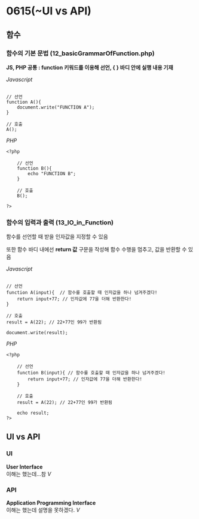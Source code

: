 # 0615(~UI vs API)

## 함수

### 함수의 기본 문법 (12_basicGrammarOfFunction.php)

**JS, PHP 공통 : function 키워드를 이용해 선언, { } 바디 안에 실행 내용 기재**  

*Javascript*  
```

// 선언
function A(){
    document.write("FUNCTION A");
}

// 호출
A();
```
  
*PHP*
```
<?php

    // 선언 
    function B(){
        echo "FUNCTION B";
    }

    // 호출
    B();

?>
```


### 함수의 입력과 출력 (13_IO_in_Function)

함수를 선언할 때 받을 인자값을 지정할 수 있음  

또한 함수 바디 내에선 **return 값** 구문을 작성해 함수 수행을 멈추고, 값을 반환할 수 있음  

*Javascript*
```

// 선언
function A(input){  // 함수를 호출할 때 인자값을 하나 넘겨주겠다!
    return input+77; // 인자값에 77을 더해 반환한다!
}

// 호출
result = A(22); // 22+77인 99가 반환됨

document.write(result);

```

*PHP*
```
<?php

    // 선언
    function B(input){ // 함수를 호출할 때 인자값을 하나 넘겨주겠다!
        return input+77; // 인자값에 77을 더해 반환한다!
    }

    // 호출
    result = A(22); // 22+77인 99가 반환됨

    echo result;
?>
```

## UI vs API

### UI
**User Interface**  
이해는 했는데...참 *V*  

### API
**Application Programming Interface**  
이해는 했는데 설명을 못하겠다. *V*  